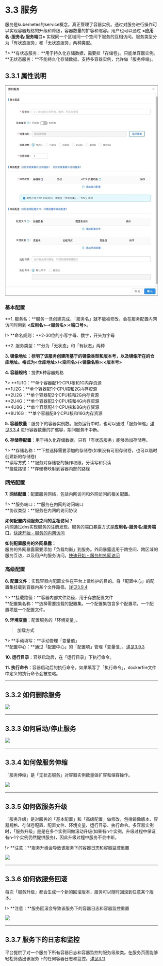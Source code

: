 # 3.3 服务
服务是kubernetes的service概念，真正管理了容器实例。通过对服务进行操作可以实现容器规格的升级和降级，容器数量的扩容和缩容。用户也可以通过 **<应用名-服务名:服务端口>** 实现同一个区域同一个空间下服务的互相访问。服务类型分为「有状态服务」和「无状态服务」两种类型。

?> **有状态服务：**用于持久化存储数据，需要挂「存储卷」。只能单容器实例。    
   **无状态服务：**不能持久化存储数据。支持多容器实例，允许做「服务伸缩」。

## 3.3.1 属性说明
![](_figures/quick-start/create-app-5.png) 

### 基本配置

**1. 服务名：**服务一旦创建完成，「服务名」就不能被修改。会在服务配置内网访问时用到 **<应用名>-<服务名>:<端口号>**。

!> **命名规则：**2-30位的小写字母、数字，开头为字母

**2. 服务类型：**分为「无状态」和「有状态」两种

**3. 镜像地址：**标明了该服务创建所基于的镜像类型和版本号，以及镜像所在的仓库地址。格式为**<仓库地址>/<空间名>/<镜像名称>:<版本号>**

**4. 容器规格**：提供6种容器规格

?> **1U1G：**单个容器配1个CPU核和1G内存资源  
   **1U2G：**单个容器配1个CPU核和2G内存资源  
   **2U2G：**单个容器配2个CPU核和2G内存资源  
   **2U4G：**单个容器配2个CPU核和4G内存资源    
   **4U8G：**单个容器配4个CPU核和8G内存资源    
   **8U16G：**单个容器配8个CPU核和16G内存资源

**5. 容器数量**：服务下的容器实例数。服务运行中时，也可以通过「服务伸缩」[详见3.3.4](#jump4) 进行容器数量的扩缩容，期间服务不中断。

**6. 存储卷配置**：用于持久化存储数据。只有「有状态服务」能够添加存储卷。

?> **存储名称：**下拉选择需要添加的存储卷(如果没有可用存储卷，也可以临时创建新的存储卷)    
   **读写方式：**服务对存储卷的操作权限，分读写和只读   
   **挂载路径：**存储卷映射到容器内部的路径  

### 网络配置 
**7. 网络配置**：配置服务网络，包括内网访问和外网访问的相关配置。

?> **服务端口：**服务在内网的访问端口    
   **协议类型：**服务在内网的访问协议

**如何配置内网服务之间的互相访问？**    
内网通过dns实现服务的注册发现。服务的端口暴露方式是**应用名-服务名:服务端口**。[快速开始 - 服务的内网访问](quick-start/cluster-app.md)

**如何配置服务的外网暴露：**    
服务的外网暴露需要添加「负载均衡」到服务。外网暴露适用于跨空间、跨区域的服务互访，以及用户的服务访问。[快速开始 - 服务的外网访问](quick-start/cluster-app.md)

### 高级配置
**8. 配置文件**：实现容器内配置文件在平台上做维护的目的。将「配置中心」的配置集挂载到容器内某个文件路径。[详见3.9.4](user-guide/configmap.md)

?> **挂载路径：**容器内部文件路径，用于存放配置文件    
   **配置集名称：**选择需要挂载的配置集。一个配置集包含多个配置项，一个配置项是一个配置文件。
   
**9. 环境变量**：配置服务的「环境变量」。

> **加载方式**

?> **手动填写：**手动管理「变量值」  
   **配置中心：**通过「配置中心」的「配置项」管理「变量值」，[详见3.9.3](user-guide/configmap.md)

**10. 运行目录**：容器启动后，在「运行目录」下执行命令。

**11. 执行命令**：容器启动后的执行命令。如果填写了「执行命令」，dockerfile文件中定义的执行命令会被忽略。
***

## 3.3.2 如何删除服务

![](_figures/user-guide/service-delete.gif)
***

## 3.3.3 如何启动/停止服务

![](_figures/user-guide/service-start-stop.gif)
***

## <span id="jump4">3.3.4 如何做服务伸缩</span>

「服务伸缩」是「无状态服务」对容器实例数量做扩容和缩容操作。

![](_figures/user-guide/service-scale.gif)
***

## 3.3.5 如何做服务升级

「服务升级」是对服务的「基本配置」和「高级配置」做修改，包括镜像版本、容器规格、存储卷配置、配置文件、环境变量、运行目录、执行命令。多容器实例时，「服务升级」是是在多个实例间做滚动升级(如果有n个实例，升级过程中保证有n-1个实例仍然提供服务)，因此升级过程中服务不会中断。

!> **注意：**服务升级会导致该服务下的容器日志和容器监控重置

![](_figures/user-guide/service-upgrade.gif)

***
## 3.3.6 如何做服务回滚

每次「服务升级」都会生成一个新的回滚版本，服务可以随时回滚到任意某个版本。

!> **注意：**服务回滚会导致该服务下的容器日志和容器监控重置

![](_figures/user-guide/service-rollback.gif)

***
## 3.3.7 服务下的日志和监控
平台提供了对一个服务下所有容器日志和容器监控的服务级聚类。在服务页面能够轻松筛选出该服务下的任何容器日志和监控。[详见3.11](user-guide/log-and-monitor.md)







